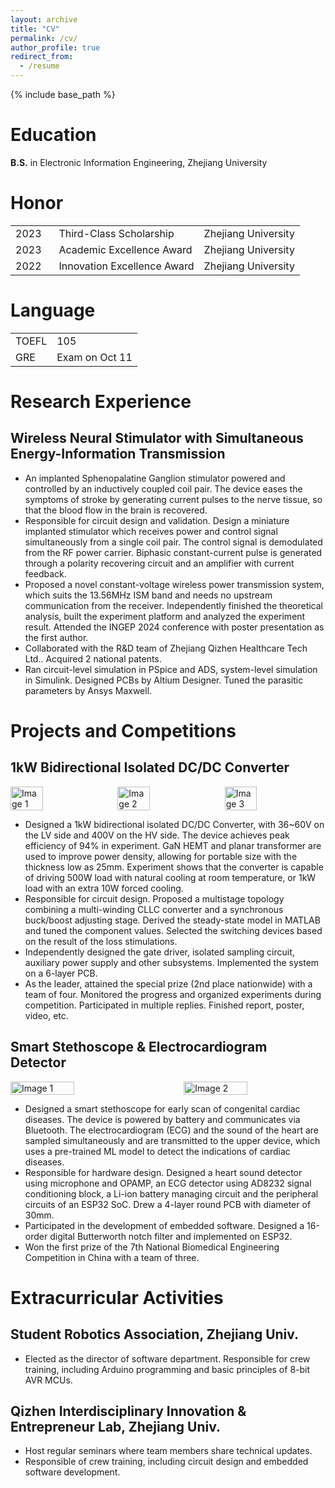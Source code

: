 ```yaml
---
layout: archive
title: "CV"
permalink: /cv/
author_profile: true
redirect_from:
  - /resume
---
```


{% include base_path %}

# Education
**B.S.** in Electronic Information Engineering, Zhejiang University

# Honor
<table cellpadding="10" cellspacing="0" width="100%" style="font-size: 16px;">
    <tr>
        <td width="15%">2023</td>
        <td>Third-Class Scholarship</td>
        <td>Zhejiang University</td>
    </tr>
    <tr>
        <td>2023</td>
        <td>Academic Excellence Award</td>
        <td>Zhejiang University</td>
    </tr>
    <tr>
        <td>2022</td>
        <td>Innovation Excellence Award</td>
        <td>Zhejiang University</td>
    </tr>
</table>

# Language

<table cellpadding="10" cellspacing="0" width="100%" style="font-size: 16px;">
    <tr>
        <td>TOEFL</td>
        <td>105</td>
    </tr>
    <tr>
        <td>GRE</td>
        <td>Exam on Oct 11</td>
    </tr>
 
</table>

# Research Experience
## Wireless Neural Stimulator with Simultaneous Energy-Information Transmission

- An implanted Sphenopalatine Ganglion stimulator powered and controlled by an inductively coupled coil pair. The device eases the symptoms of stroke by generating current pulses to the nerve tissue, so that the blood flow in the brain is recovered.
- Responsible for circuit design and validation. Design a miniature implanted stimulator which receives power and control signal simultaneously from a single coil pair. The control signal is demodulated from the RF power carrier. Biphasic constant-current pulse is generated through a polarity recovering circuit and an amplifier with current feedback.
- Proposed a novel constant-voltage wireless power transmission system, which suits the 13.56MHz ISM band and needs no upstream communication from the receiver. Independently finished the theoretical analysis, built the experiment platform and analyzed the experiment result. Attended the INGEP 2024 conference with poster presentation as the first author.
- Collaborated with the R&D team of Zhejiang Qizhen Healthcare Tech Ltd.. Acquired 2 national patents.
- Ran circuit-level simulation in PSpice and ADS, system-level simulation in Simulink. Designed PCBs by Altium Designer. Tuned the parasitic parameters by Ansys Maxwell.

# Projects and Competitions
## 1kW Bidirectional Isolated DC/DC Converter
<div style="display: flex; justify-content: space-between;">
    <img src="/CV-Page/images/MultistageCLLC-1.png" alt="Image 1" style="height: auto; width: 32%; object-fit: contain;"/>
    <img src="/CV-Page/images/MultistageCLLC-2.png" alt="Image 2" style="height: auto; width: 32%; object-fit: contain;"/>
    <img src="/CV-Page/images/MultistageCLLC-3.png" alt="Image 3" style="height: auto; width: 32%; object-fit: contain;"/>
</div>

- Designed a 1kW bidirectional isolated DC/DC Converter, with 36~60V on the LV side and 400V on the HV side. The device achieves peak efficiency of 94% in experiment. GaN HEMT and planar transformer are used to improve power density, allowing for portable size with the thickness low as 25mm. Experiment shows that the converter is capable of driving 500W load with natural cooling at room temperature, or 1kW load with an extra 10W forced cooling.
- Responsible for circuit design. Proposed a multistage topology combining a multi-winding CLLC converter and a synchronous buck/boost adjusting stage. Derived the steady-state model in MATLAB and tuned the component values. Selected the switching devices based on the result of the loss stimulations.
- Independently designed the gate driver, isolated sampling circuit, auxiliary power supply and other subsystems. Implemented the system on a 6-layer PCB.
- As the leader, attained the special prize (2nd place nationwide) with a team of four. Monitored the progress and organized experiments during competition. Participated in multiple replies. Finished report, poster, video, etc.

## Smart Stethoscope & Electrocardiogram Detector

<div style="display: flex; justify-content: space-between;">
    <img src="/CV-Page/images/heartsound-1.jpg" alt="Image 1" style="height: auto; width: 45%; object-fit: contain;"/>
    <img src="/CV-Page/images/heartsound-2.jpg" alt="Image 2" style="height: auto; width: 45%; object-fit: contain;"/>
</div>

- Designed a smart stethoscope for early scan of congenital cardiac diseases. The device is powered by battery and communicates via Bluetooth. The electrocardiogram (ECG) and the sound of the heart are sampled simultaneously and are transmitted to the upper device, which uses a pre-trained ML model to detect the indications of cardiac diseases.
- Responsible for hardware design. Designed a heart sound detector using microphone and OPAMP, an ECG detector using AD8232 signal conditioning block, a Li-ion battery managing circuit and the peripheral circuits of an ESP32 SoC. Drew a 4-layer round PCB with diameter of 30mm.
- Participated in the development of embedded software. Designed a 16-order digital Butterworth notch filter and implemented on ESP32.
- Won the first prize of the 7th National Biomedical Engineering Competition in China with a team of three. 

# Extracurricular Activities
## Student Robotics Association, Zhejiang Univ.
- Elected as the director of software department. Responsible for crew training, including Arduino programming and basic principles of 8-bit AVR MCUs.

## Qizhen Interdisciplinary Innovation & Entrepreneur Lab, Zhejiang Univ.
- Host regular seminars where team members share technical updates.
- Responsible of crew training, including circuit design and embedded software development.

<!-- * # Technique Skills
**Circuit-level simulation tools**: Cadence PSpice, PLECS, ADS, Multisim, Proteus.

**PCB design tools**: Altium Designer.
Embedded Software Development: Embedded Linux on Zynq 7000 SoC, STM32, ESP32.

**Software Development**: C# under .NET Framework, Network programming with C, MATLAB & Python programming for calculation or data acquisition.

**Document composing**: Latex / Overleaf.

**Graphic design**: Photoshop, Inksacpe. * -->